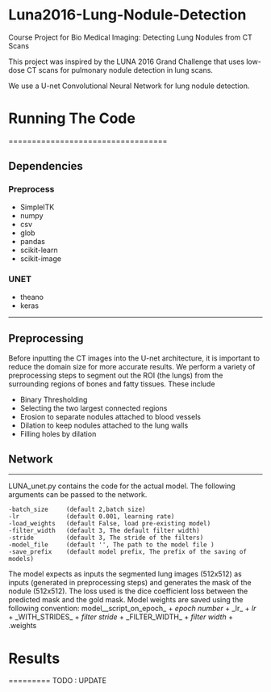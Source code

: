 # Luna2016-Lung-Nodule-Detection
Course Project for Bio Medical Imaging: Detecting Lung Nodules from CT Scans

This project was inspired by the LUNA 2016 Grand Challenge that uses low-dose CT scans for pulmonary nodule detection in lung scans.

We use a U-net Convolutional Neural Network for lung nodule detection.

# Running The Code
==================================
## Dependencies
### Preprocess
* SimpleITK
* numpy
* csv
* glob
* pandas
* scikit-learn
* scikit-image

### UNET
* theano
* keras
---
## Preprocessing
Before inputting the CT images into the U-net architecture, it is important to reduce the domain size for more accurate results. We perform a variety of preprocessing steps to segment out the ROI (the lungs) from the surrounding regions of bones and fatty tissues. These include

* Binary Thresholding
* Selecting the two largest connected regions
* Erosion to separate nodules attached to blood vessels
* Dilation to keep nodules attached to the lung walls
* Filling holes by dilation

## Network
----
LUNA_unet.py contains the code for the actual model. The following arguments can be passed to the network.

    -batch_size     (default 2,batch size)
    -lr      		(default 0.001, learning rate)
    -load_weights	(default False, load pre-existing model)
    -filter_width	(default 3, The default filter width)
    -stride			(default 3, The stride of the filters)
    -model_file		(default '', The path to the model file )
    -save_prefix	(default model prefix, The prefix of the saving of models)
 The model expects as inputs the segmented lung images (512x512) as inputs (generated in preprocessing steps) and generates the mask of the nodule (512x512). The loss used is the dice coefficient loss between the predicted mask and the gold mask. 
 Model weights are saved using the following convention:
 model\_\_script_on_epoch\_ + _epoch number_  + \_lr\_ + _lr_ + \_WITH_STRIDES\_ + _filter stride_ + \_FILTER\_WIDTH\_ + _filter width_ + .weights

 # Results 
 =========
 TODO : UPDATE
